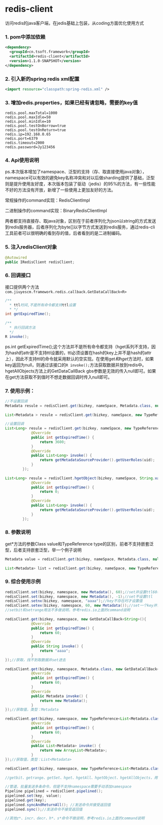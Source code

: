 # redis-client
访问redis的java客户端，在jedis基础上包装，从coding方面优化使用方式 

### 1. pom中添加依赖
``` xml
<dependency>
  <groupId>cn.tsoft.framework</groupId>
  <artifactId>redis-client</artifactId>
  <version>1.1.0-SNAPSHOT</version>
</dependency>
```

### 2. 引入新的spring redis xml配置
``` xml
<import resource="classpath:spring-redis.xml" />
```

### 3. 增加redis.properties，如果已经有请忽略，需要的key值
```
redis.pool.maxTotal=1000
redis.pool.maxIdle=50
redis.pool.minIdle=10
redis.pool.testOnBorrow=true
redis.pool.testOnReturn=true
redis.ip=192.168.0.65
redis.port=6379
redis.timeout=2000
redis.password=Jy123456
```

### 4. Api使用说明

ps.本次版本增加了namespace、泛型的支持（存、取直接使用java对象），namespace可以有效的避免key名称冲突和对以后做sharding提供了基础，泛型则是提升使用友好度，本次版本包装了驱动（jedis）的95%的方法，有一些性能不好的方法没有开放，新增了一些使用上更加友好的方法。

常规操作的command实现：RedisClientImpl

二进制操作的command实现：BinaryRedisClientImpl

两者都支持直接存、取java对象，区别在于前者序列化为json以string的方式发送到redis服务器，后者序列化为byte[]以字节方式发送到redis服务，通过redis-cli工具前者可以很明确的看到存的值，后者看到的是二进制编码。

### 5. 注入redisClient对象
``` java
@Autowired
public IRedisClient redisClient;
```

### 6. 回调接口

接口提供两个方法
`com.jiuyescm.framework.redis.callback.GetDataCallBack<R>`

``` java
/**
  * ttl时间,不是所有命令都支持ttl设置
  * */
int getExpiredTime();
 
/**
  * 执行回调方法
  */
R invoke();
```

ps.int getExpiredTime();这个方法并不是所有命令都支持（hget系列不支持，因为hash的attr是不支持ttl设置的，ttl必须设置在hash的key上并不是hash的attr上），因此不支持ttl的命令就采用默认的空实现。在使用get*和hget*方法时，如果key返回为null，则通过该接口的`R invoke();`方法获取数据并放到redis中。hgetAllObjects方法上的GetDataCallBack<T> gbs参数是无效的传入null即可。如果在get方法获取不到值时不想走数据回调时传入null即可。

### 7. 使用示例：
``` java
//不设置回调
Metadata resule = redisClient.get(bizkey, nameSpace, Metadata.class, null);
 
List<Metadata > resule = redisClient.get(bizkey, nameSpace, new TypeReference<List<Metadata>>() {}, null);
 
//设置回调
List<Long> resule = redisClient.get(bizkey, nameSpace, new TypeReference<List<Long>>() {}, new GetDataCallBack<List<Long>>() {
            @Override
            public int getExpiredTime() {
                return 3600;
            }
            @Override
            public List<Long> invoke() {
                return getMetadataSourceProvider().getUserRoles(uid);
            }
        });
 
List<Long> resule = redisClient.hgetObject(bizkey, nameSpace, String.valueOf(uid), new TypeReference<List<Long>>() {}, new GetDataCallBack<List<Long>>() {
            @Override
            public int getExpiredTime() {
                return 0;
            }
            @Override
            public List<Long> invoke() {
                return getMetadataSourceProvider().getUserRoles(uid);
            }
        });
```

### 8. 参数说明

get*方法的参数Class<T> value和TypeReference<T> type的区别，前者不支持嵌套泛型，后者支持嵌套泛型，举一个例子说明
``` java
Metadata value = redisClient.get(bizkey, nameSpace, Metadata.class, null);
 
List<Metadata> list = redisClient.get(bizkey, nameSpace, new TypeReference<List<Metadata>>(){}, null);
```

### 9. 综合使用示例
``` java
redisClient.set(bizkey, namespace, new Metadata(), 60);//set并设置ttl60秒
redisClient.set(bizkey, namespace, new Metadata(), -1);//set不设置ttl
redisClient.setnx(bizkey, namespace, "aaaa");//key不存在时才设置值
redisClient.setex(bizkey, namespace, 60, new Metadata());//set一个key并设置ttl60秒，等价于第一行的用法
//setbit和setrange用法不多做说明，参考redis.io上面的command说明
 
redisClient.get(bizkey, namespace, new GetDataCallBack<String>(){
            @Override
            public int getExpiredTime() {
                return 60;
            }
            @Override
            public String invoke() {
                return "aaaa";
            }
});//获取，找不到取数据并set进去
 
redisClient.get(bizkey, namespace, Metadata.class, new GetDataCallBack<Metadata>(){
            @Override
            public int getExpiredTime() {
                return 60;
            }
            @Override
            public Metadata invoke() {
                return new Metadata();
            }
});//获取值，类型：Metadata
 
redisClient.get(bizkey, namespace, new TypeReference<List<Metadata.class>>(){}, new GetDataCallBack<List<Metadata>>(){
            @Override
            public int getExpiredTime() {
                return 60;
            }
            @Override
            public List<Metadata> invoke() {
                return new ArrayList<Metadata>;
            }
});//获取值，类型：List<Metadata>
 
redisClient.get(bizkey, namespace, new TypeReference<List<Metadata.class>>(){}, null);//获取值，类型：List<Metadata>
 
//getbit、getrange、getSet、hget、hgetAll、hgetObject、hgetAllObjects，用法不多做说明，参考redis.io上面的command说明
 
//管道，批量发送多条命令，但是不支持namespace需要手动添加namespace
Pipeline pipelined = redisClient.pipelined();
pipelined.set(key, value);
pipelined.get(key);
pipelined.syncAndReturnAll(); //发送命令并接受返回值
pipelined.sync();//发送命令不接受返回值
 
//其他z*、incr、decr、h*、s*命令不做说明，参考redis.io上面的command说明
```
